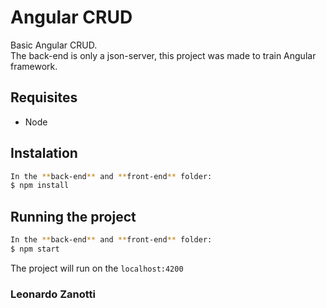 # Angular CRUD
Basic Angular CRUD.<br> The back-end is only a json-server, this project was made to train Angular framework.

## Requisites
* Node

## Instalation
``` bash
In the **back-end** and **front-end** folder:
$ npm install
```

## Running the project
``` bash
In the **back-end** and **front-end** folder:
$ npm start
```

The project will run on the  ``` localhost:4200 ```

### Leonardo Zanotti